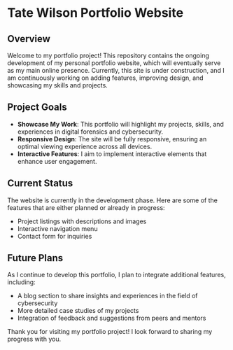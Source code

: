 # Tate Wilson Portfolio Website

## Overview

Welcome to my portfolio project! This repository contains the ongoing development of my personal portfolio website, which will eventually serve as my main online presence. Currently, this site is under construction, and I am continuously working on adding features, improving design, and showcasing my skills and projects.

## Project Goals

- **Showcase My Work**: This portfolio will highlight my projects, skills, and experiences in digital forensics and cybersecurity.
- **Responsive Design**: The site will be fully responsive, ensuring an optimal viewing experience across all devices.
- **Interactive Features**: I aim to implement interactive elements that enhance user engagement.

## Current Status

The website is currently in the development phase. Here are some of the features that are either planned or already in progress:

- Project listings with descriptions and images
- Interactive navigation menu
- Contact form for inquiries

## Future Plans

As I continue to develop this portfolio, I plan to integrate additional features, including:

- A blog section to share insights and experiences in the field of cybersecurity
- More detailed case studies of my projects
- Integration of feedback and suggestions from peers and mentors


Thank you for visiting my portfolio project! I look forward to sharing my progress with you.

